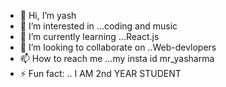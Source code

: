 - 👋 Hi, I’m yash 
- 👀 I’m interested in ...coding and music
- 🌱 I’m currently learning ...React.js
- 💞️ I’m looking to collaborate on ..Web-devlopers
- 📫 How to reach me ...my insta id mr_yasharma
- ⚡ Fun fact: .. I AM 2nd YEAR STUDENT

<!---
mr-yasharma/mr-yasharma is a ✨ special ✨ repository because its `README.md` (this file) appears on your GitHub profile.
You can click the Preview link to take a look at your changes.
--->

